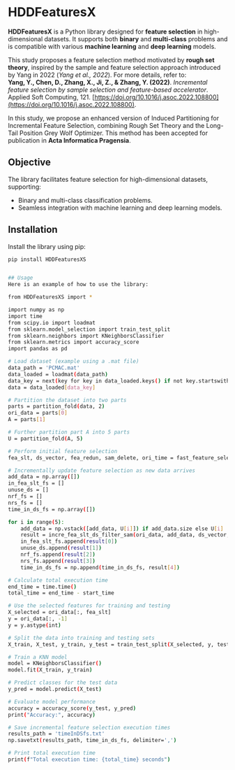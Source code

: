 # HDDFeaturesX

**HDDFeaturesX** is a Python library designed for **feature selection** in high-dimensional datasets. It supports both **binary** and **multi-class** problems and is compatible with various **machine learning** and **deep learning** models.

This study proposes a feature selection method motivated by **rough set theory**, inspired by the sample and feature selection approach introduced by Yang in 2022 (*Yang et al., 2022*). For more details, refer to:  
**Yang, Y., Chen, D., Zhang, X., Ji, Z., & Zhang, Y. (2022)**. *Incremental feature selection by sample selection and feature-based accelerator*. Applied Soft Computing, 121. [https://doi.org/10.1016/j.asoc.2022.108800](https://doi.org/10.1016/j.asoc.2022.108800).

In this study, we propose an enhanced version of Induced Partitioning for Incremental Feature Selection, combining Rough Set Theory and the Long-Tail Position Grey Wolf Optimizer. This method has been accepted for publication in **Acta Informatica Pragensia**.


## Objective
The library facilitates feature selection for high-dimensional datasets, supporting:
- Binary and multi-class classification problems.
- Seamless integration with machine learning and deep learning models.

## Installation
Install the library using pip:
```bash
pip install HDDFeaturesXS


## Usage
Here is an example of how to use the library:

from HDDFeaturesXS import *

import numpy as np
import time
from scipy.io import loadmat
from sklearn.model_selection import train_test_split
from sklearn.neighbors import KNeighborsClassifier
from sklearn.metrics import accuracy_score
import pandas as pd

# Load dataset (example using a .mat file)
data_path = 'PCMAC.mat'
data_loaded = loadmat(data_path)
data_key = next(key for key in data_loaded.keys() if not key.startswith('__'))
data = data_loaded[data_key]

# Partition the dataset into two parts
parts = partition_fold(data, 2)
ori_data = parts[0]
A = parts[1]

# Further partition part A into 5 parts
U = partition_fold(A, 5)

# Perform initial feature selection
fea_slt, ds_vector, fea_redun, sam_delete, ori_time = fast_feature_selection_ds(ori_data)

# Incrementally update feature selection as new data arrives
add_data = np.array([])
in_fea_slt_fs = []
unuse_ds = []
nrf_fs = []
nrs_fs = []
time_in_ds_fs = np.array([])

for i in range(5):
    add_data = np.vstack([add_data, U[i]]) if add_data.size else U[i]
    result = incre_fea_slt_ds_filter_sam(ori_data, add_data, ds_vector, fea_slt)
    in_fea_slt_fs.append(result[0])
    unuse_ds.append(result[1])
    nrf_fs.append(result[2])
    nrs_fs.append(result[3])
    time_in_ds_fs = np.append(time_in_ds_fs, result[4])

# Calculate total execution time
end_time = time.time()
total_time = end_time - start_time

# Use the selected features for training and testing
X_selected = ori_data[:, fea_slt]
y = ori_data[:, -1]
y = y.astype(int)

# Split the data into training and testing sets
X_train, X_test, y_train, y_test = train_test_split(X_selected, y, test_size=0.2, random_state=42)

# Train a KNN model
model = KNeighborsClassifier()
model.fit(X_train, y_train)

# Predict classes for the test data
y_pred = model.predict(X_test)

# Evaluate model performance
accuracy = accuracy_score(y_test, y_pred)
print("Accuracy:", accuracy)

# Save incremental feature selection execution times
results_path = 'timeInDSfs.txt'
np.savetxt(results_path, time_in_ds_fs, delimiter=',')

# Print total execution time
print(f"Total execution time: {total_time} seconds")
